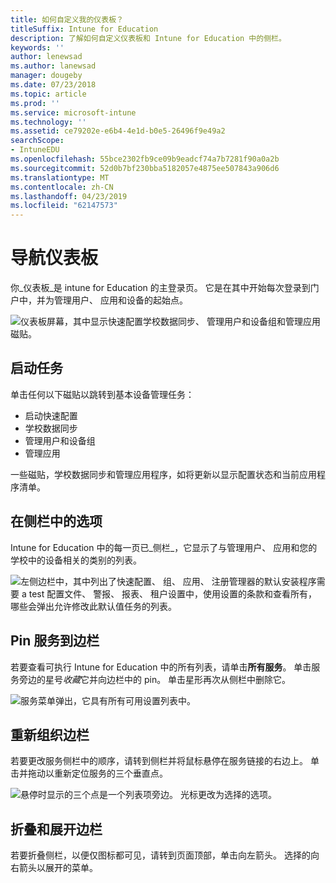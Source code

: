 ```yaml
---
title: 如何自定义我的仪表板？
titleSuffix: Intune for Education
description: 了解如何自定义仪表板和 Intune for Education 中的侧栏。
keywords: ''
author: lenewsad
ms.author: lanewsad
manager: dougeby
ms.date: 07/23/2018
ms.topic: article
ms.prod: ''
ms.service: microsoft-intune
ms.technology: ''
ms.assetid: ce79202e-e6b4-4e1d-b0e5-26496f9e49a2
searchScope:
- IntuneEDU
ms.openlocfilehash: 55bce2302fb9ce09b9eadcf74a7b7281f90a0a2b
ms.sourcegitcommit: 52d0b7bf230bba5182057e4875ee507843a906d6
ms.translationtype: MT
ms.contentlocale: zh-CN
ms.lasthandoff: 04/23/2019
ms.locfileid: "62147573"
---
```

# <a name="navigate-your-dashboard"></a>导航仪表板

你_仪表板_是 intune for Education 的主登录页。 它是在其中开始每次登录到门户中，并为管理用户、 应用和设备的起始点。  


  ![仪表板屏幕，其中显示快速配置学校数据同步、 管理用户和设备组和管理应用磁贴。](./media/dashboard-001-landing-page.png)

## <a name="start-your-tasks"></a>启动任务
单击任何以下磁贴以跳转到基本设备管理任务：

* 启动快速配置
* 学校数据同步
* 管理用户和设备组
* 管理应用

一些磁贴，学校数据同步和管理应用程序，如将更新以显示配置状态和当前应用程序清单。

## <a name="options-in-the-side-bar"></a>在侧栏中的选项

Intune for Education 中的每一页已_侧栏_，它显示了与管理用户、 应用和您的学校中的设备相关的类别的列表。

  ![左侧边栏中，其中列出了快速配置、 组、 应用、 注册管理器的默认安装程序需要 a test 配置文件、 警报、 报表、 租户设置中，使用设置的条款和查看所有，哪些会弹出允许修改此默认值任务的列表。](./media/dashboard-002-left-sidebar-list.png)

## <a name="pin-service-to-sidebar"></a>Pin 服务到边栏
若要查看可执行 Intune for Education 中的所有列表，请单击**所有服务**。 单击服务旁边的星号*收藏*它并向边栏中的 pin。 单击星形再次从侧栏中删除它。 

  ![服务菜单弹出，它具有所有可用设置列表中。](./media/dashboard-003-change-sidebar-popout.png)

## <a name="reorganize-sidebar"></a>重新组织边栏
若要更改服务侧栏中的顺序，请转到侧栏并将鼠标悬停在服务链接的右边上。 单击并拖动以重新定位服务的三个垂直点。 

  ![悬停时显示的三个点是一个列表项旁边。 光标更改为选择的选项。](./media/dashboard-004-editing-sidebar.png)

## <a name="collapse-and-expand-sidebar"></a>折叠和展开边栏
若要折叠侧栏，以便仅图标都可见，请转到页面顶部，单击向左箭头。 选择的向右箭头以展开的菜单。  
